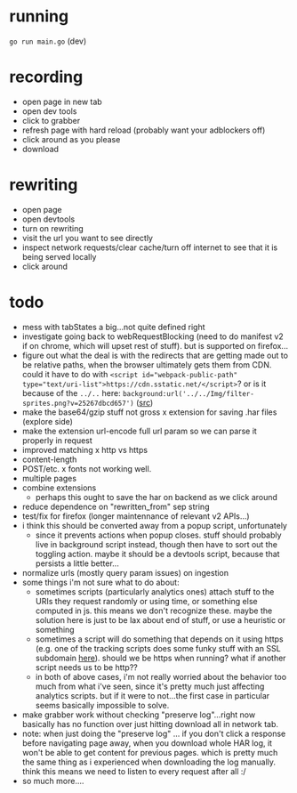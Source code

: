 # running 

`go run main.go` (dev)

# recording
- open page in new tab
- open dev tools
- click to grabber
- refresh page with hard reload (probably want your adblockers off)
- click around as you please
- download

# rewriting
- open page
- open devtools
- turn on rewriting
- visit the url you want to see directly
- inspect network requests/clear cache/turn off internet to see that it is being served locally
- click around

# todo
- mess with tabStates a big...not quite defined right
- investigate going back to webRequestBlocking (need to do manifest v2 if on chrome, which will upset rest of stuff). but is supported on firefox...
- figure out what the deal is with the redirects that are getting made out to be relative paths, when the browser ultimately gets them from CDN. could it have to do with `<script id="webpack-public-path" type="text/uri-list">https://cdn.sstatic.net/</script>`? or is it because of the `../..` here: `background:url('../../Img/filter-sprites.png?v=25267dbcd657')` ([src](https://cdn.sstatic.net/Sites/stackoverflow/primary.css?v=c05ce93d5306))
- make the base64/gzip stuff not gross
x extension for saving .har files (explore side)
- make the extension url-encode full url param so we can parse it properly in request
- improved matching
  x http vs https
- content-length
- POST/etc.
x fonts not working well.
- multiple pages
- combine extensions
  - perhaps this ought to save the har on backend as we click around
- reduce dependence on "rewritten_from" sep string
- test/fix for firefox (longer maintennance of relevant v2 APIs...)
- i think this should be converted away from a popup script, unfortunately
  - since it prevents actions when popup closes. stuff should probably live in background script instead, though then have to sort out the toggling action. maybe it should be a devtools script, because that persists a little better... 
- normalize urls (mostly query param issues) on ingestion
- some things i'm not sure what to do about:
  - sometimes scripts (particularly analytics ones) attach stuff to the URIs they request randomly or using time, or something else computed in js. this means we don't recognize these. maybe the solution here is just to be lax about end of stuff, or use a heuristic or something
  - sometimes a script will do something that depends on it using https (e.g. one of the tracking scripts does some funky stuff with an SSL subdomain [here](https://static.www.calottery.com/-/media/Base-Themes/Main-Theme/scripts/tracking.js?rev=dc6dddae1bca404db5fb59c0fe175fbf)). should we be https when running? what if another script needs us to be http??
  - in both of above cases, i'm not really worried about the behavior too much from what i've seen, since it's pretty much just affecting analytics scripts. but if it were to not...the first case in particular seems basically impossible to solve.
- make grabber work without checking "preserve log"...right now basically has no function over just hitting download all in network tab.
- note: when just doing the "preserve log" ... if you don't click a response before navigating page away, when you download whole HAR log, it won't be able to get content for previous pages. which is pretty much the same thing as i experienced when downloading the log manually. think this means we need to listen to every request after all :/
- so much more....
